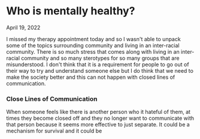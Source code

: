 # Who is mentally healthy?
April 19, 2022

I missed my therapy appointment today and so I wasn't able to unpack some of the topics surrounding community and living in an inter-racial community.
There is so much stress that comes along with living in an inter-racial community and so many sterotypes for so many groups that are misunderstood.
I don't think that it is a requirement for people to go out of their way to try and understand someone else but I do think that we need to make the society
better and this can not happen with closed lines of communication.

### Close Lines of Communication
When someone feels like there is another person who it hateful of them, at times they become closed off and they no longer want to communicate with that
person because it seems more effective to just separate. It could be a mechanism for survival and it could be 
